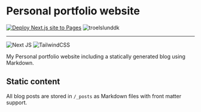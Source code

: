 # Personal portfolio website

[![Deploy Next.js site to Pages](https://github.com/trolund/trolund.github.io/actions/workflows/nextjs.yml/badge.svg)](https://github.com/trolund/trolund.github.io/actions/workflows/nextjs.yml)
![troelslunddk](https://cronitor.io/badges/dcbGAe/production/3X7aOG8m_mEKeGvjw1ETTyWZPJY.svg)

----------------
![Next JS](https://img.shields.io/badge/Next-black?style=for-the-badge&logo=next.js&logoColor=white)
![TailwindCSS](https://img.shields.io/badge/tailwindcss-%2338B2AC.svg?style=for-the-badge&logo=tailwind-css&logoColor=white)

My Personal portfolio website including a statically generated blog using Markdown.

## Static content

All blog posts are stored in `/_posts` as Markdown files with front matter support.
